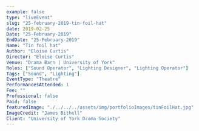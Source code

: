 ```yaml
---
example: false
type: "liveEvent"
slug: "25-february-2019-tin-foil-hat"
date: 2019-02-25
Date: "25-February-2019"
EndDate: "25-February-2019"
Name: "Tin foil hat"
Author: "Eloise Curtis"
Director: "Eloise Curtis"
Venue: "Drama Barn | University of York"
Roles: ["Sound Operator", "Lighting Designer", "Lighting Operator"]
Tags: ["Sound", "Lighting"]
EventType: "Theatre"
PerformancesAttended: 1
Fee: ""
Professional: false
Paid: false
featuredImage: "./../../../assets/img/portfolioImages/tinFoilHat.jpg"
ImageCredit: "James Bithell"
Client: "University of York Drama Society"
---
```

